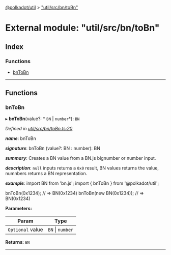 [@polkadot/util](../README.md) > ["util/src/bn/toBn"](../modules/_util_src_bn_tobn_.md)

# External module: "util/src/bn/toBn"

## Index

### Functions

* [bnToBn](_util_src_bn_tobn_.md#bntobn)

---

## Functions

<a id="bntobn"></a>

###  bnToBn

▸ **bnToBn**(value?: * `BN` &#124; `number`*): `BN`

*Defined in [util/src/bn/toBn.ts:20](https://github.com/polkadot-js/util/blob/7550b44/packages/util/src/bn/toBn.ts#L20)*

*__name__*: bnToBn

*__signature__*: bnToBn (value?: BN : number): BN

*__summary__*: Creates a BN value from a BN.js bignumber or number input.

*__description__*: `null` inputs returns a `0x0` result, BN values returns the value, numnbers returns a BN representation.

*__example__*: import BN from 'bn.js'; import { bnToBn } from '@polkadot/util';

bnToBn(0x1234); // => BN(0x1234) bnToBn(new BN(0x1234)); // => BN(0x1234)

**Parameters:**

| Param | Type |
| ------ | ------ |
| `Optional` value |  `BN` &#124; `number`|

**Returns:** `BN`

___


